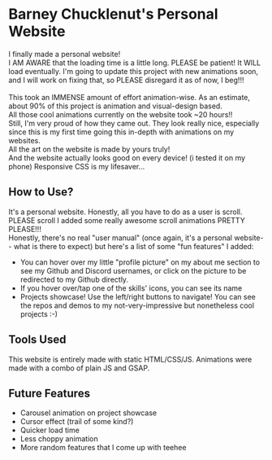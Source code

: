 # Barney Chucklenut's Personal Website
I finally made a personal website!\
I AM AWARE that the loading time is a little long. PLEASE be patient! It WILL load eventually. I'm going to update this project with new animations soon, and I will work on fixing that, so PLEASE disregard it as of now, I beg!!!
\
\
This took an IMMENSE amount of effort animation-wise. As an estimate, about 90% of this project is animation and visual-design based.\
All those cool animations currently on the website took ~20 hours!!\
Still, I'm very proud of how they came out. They look really nice, especially since this is my first time going this in-depth with animations on my websites.\
All the art on the website is made by yours truly!\
And the website actually looks good on every device! (i tested it on my phone) Responsive CSS is my lifesaver...

## How to Use?
It's a personal website. Honestly, all you have to do as a user is scroll. PLEASE scroll I added some really awesome scroll animations PRETTY PLEASE!!!\
Honestly, there's no real "user manual" (once again, it's a personal website-- what is there to expect) but here's a list of some "fun features" I added:
- You can hover over my little "profile picture" on my about me section to see my Github and Discord usernames, or click on the picture to be redirected to my Github directly.
- If you hover over/tap one of the skills' icons, you can see its name
- Projects showcase! Use the left/right buttons to navigate! You can see the repos and demos to my not-very-impressive but nonetheless cool projects :-)

## Tools Used
This website is entirely made with static HTML/CSS/JS. Animations were made with a combo of plain JS and GSAP.

## Future Features
- Carousel animation on project showcase
- Cursor effect (trail of some kind?)
- Quicker load time
- Less choppy animation
- More random features that I come up with teehee


